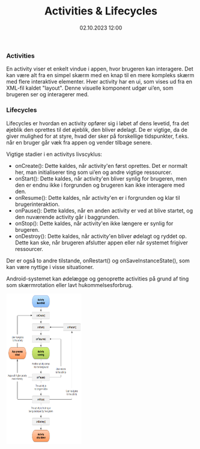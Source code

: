﻿---
title: Activities & Lifecycles
date: 02.10.2023 12:00
categories: [Appudvikling]
tags: [appudvikling]
---
### Activities

En activity viser et enkelt vindue i appen, hvor brugeren kan interagere. 
Det kan være alt fra en simpel skærm med en knap til en mere kompleks skærm med flere interaktive elementer.
Hver activity har en ui, som vises ud fra en XML-fil kaldet "layout". Denne visuelle komponent udgør ui’en, 
som brugeren ser og interagerer med.

### Lifecycles

Lifecycles er hvordan en activity opfører sig i løbet af dens levetid, fra det øjeblik den oprettes til det øjeblik, 
den bliver ødelagt. De er vigtige, da de giver mulighed for at styre, hvad der sker på forskellige tidspunkter, 
f.eks. når en bruger går væk fra appen og vender tilbage senere.

Vigtige stadier i en activitys livscyklus:

 - onCreate(): Dette kaldes, når activity'en først oprettes. Det er normalt her, 
   man initialiserer ting som ui’en og andre vigtige ressourcer.
 - onStart(): Dette kaldes, når activity'en bliver synlig for brugeren, 
   men den er endnu ikke i forgrunden og brugeren kan ikke interagere med den.
 - onResume(): Dette kaldes, når activity'en er i forgrunden og klar til brugerinteraktion.
 - onPause(): Dette kaldes, når en anden activity er ved at blive startet, 
   og den nuværende activity går i baggrunden.
 - onStop(): Dette kaldes, når activity'en ikke længere er synlig for brugeren.
 - onDestroy(): Dette kaldes, når activity'en bliver ødelagt og ryddet op. Dette kan ske, 
   når brugeren afslutter appen eller når systemet frigiver ressourcer.


Der er også to andre tilstande, onRestart() og onSaveInstanceState(), som kan være nyttige i visse situationer.

Android-systemet kan ødelægge og genoprette activities på grund af ting som skærmrotation eller lavt hukommelsesforbrug. 

<div style="text-align: left">
  <img src="/assets/images/activity_lifecycle.png" alt="Something went wrong loading the image." width="200" height="400"/>
</div>
